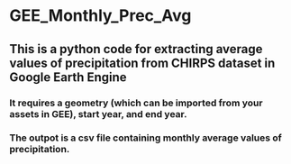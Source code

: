 # GEE_Monthly_Prec_Avg

## This is a python code for extracting average values of precipitation from CHIRPS dataset in Google Earth Engine
### It requires a geometry (which can be imported from your assets in GEE), start year, and end year.
### The outpot is a csv file containing monthly average values of precipitation.
